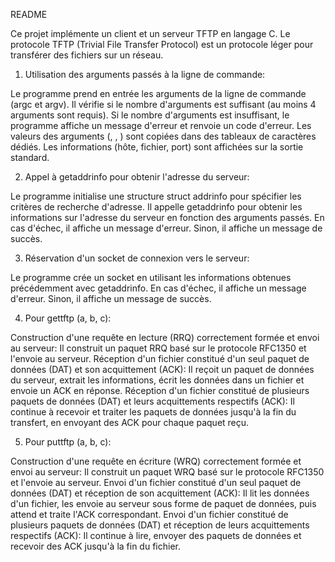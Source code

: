 README


Ce projet implémente un client et un serveur TFTP en langage C. Le protocole TFTP (Trivial File Transfer Protocol) est un protocole léger pour transférer des fichiers sur un réseau.

1. Utilisation des arguments passés à la ligne de commande: 

Le programme prend en entrée les arguments de la ligne de commande (argc et argv).
Il vérifie si le nombre d'arguments est suffisant (au moins 4 arguments sont requis).
Si le nombre d'arguments est insuffisant, le programme affiche un message d'erreur et renvoie un code d'erreur.
Les valeurs des arguments (<server>, <file>, <port>) sont copiées dans des tableaux de caractères dédiés.
Les informations (hôte, fichier, port) sont affichées sur la sortie standard.


2. Appel à getaddrinfo pour obtenir l'adresse du serveur:

Le programme initialise une structure struct addrinfo pour spécifier les critères de recherche d'adresse.
Il appelle getaddrinfo pour obtenir les informations sur l'adresse du serveur en fonction des arguments passés.
En cas d'échec, il affiche un message d'erreur. Sinon, il affiche un message de succès.


3. Réservation d'un socket de connexion vers le serveur:

Le programme crée un socket en utilisant les informations obtenues précédemment avec getaddrinfo.
En cas d'échec, il affiche un message d'erreur. Sinon, il affiche un message de succès.


4. Pour gettftp (a, b, c):

Construction d'une requête en lecture (RRQ) correctement formée et envoi au serveur:
Il construit un paquet RRQ basé sur le protocole RFC1350 et l'envoie au serveur.
Réception d'un fichier constitué d'un seul paquet de données (DAT) et son acquittement (ACK):
Il reçoit un paquet de données du serveur, extrait les informations, écrit les données dans un fichier et envoie un ACK en réponse.
Réception d'un fichier constitué de plusieurs paquets de données (DAT) et leurs acquittements respectifs (ACK):
Il continue à recevoir et traiter les paquets de données jusqu'à la fin du transfert, en envoyant des ACK pour chaque paquet reçu.


5. Pour puttftp (a, b, c):

Construction d'une requête en écriture (WRQ) correctement formée et envoi au serveur:
Il construit un paquet WRQ basé sur le protocole RFC1350 et l'envoie au serveur.
Envoi d'un fichier constitué d'un seul paquet de données (DAT) et réception de son acquittement (ACK):
Il lit les données d'un fichier, les envoie au serveur sous forme de paquet de données, puis attend et traite l'ACK correspondant.
Envoi d'un fichier constitué de plusieurs paquets de données (DAT) et réception de leurs acquittements respectifs (ACK):
Il continue à lire, envoyer des paquets de données et recevoir des ACK jusqu'à la fin du fichier.



